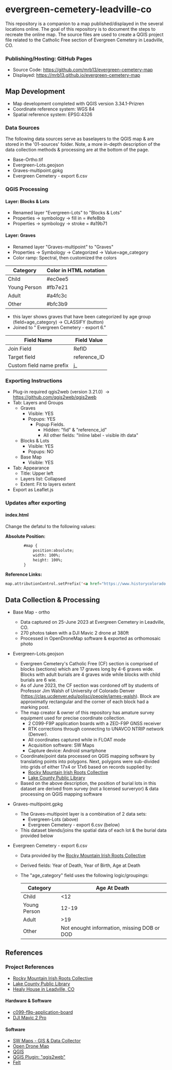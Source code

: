  # evergreen-cemetery-leadville-co

This repository is a companion to a map published/displayed in the several locations online. The goal of this repository is to document the steps to recreate the online map. The source files are used to create a QGIS project file related to the Catholic Free section of Evergreen Cemetery in Leadville, CO. 

### Publishing/Hosting: GitHub Pages
- Source Code: https://github.com/mrb13/evergreen-cemetery-map
- Displayed: https://mrb13.github.io/evergreen-cemetery-map


## Map Development 
- Map development completed with QGIS version 3.34.1-Prizren
- Coordinate reference system:  WGS 84
- Spatial reference system: EPSG:4326


### Data Sources


The following data sources serve as baselayers to the QGIS map & are stored in the '01-sources' folder. Note, a more in-depth description of the data collection methods & processing are at the bottom of the page.

- Base-Ortho.tif
- Evergreen-Lots.geojson
- Graves-multipoint.gpkg
- Evergreen Cemetery - export 6.csv

### QGIS Processing

#### Layer: Blocks & Lots
- Renamed layer "Evergreen-Lots" to "Blocks & Lots"
- Properties -> symbology -> fill in = #efe8bb
- Properties -> symbology -> stroke = #a19b71

#### Layer: Graves
- Renamed layer "Graves-multipoint" to "Graves"
- Properties -> Symbology -> Categorized -> Value=age_category
- Color ramp: Spectral, then customized the colors

| Category | Color in HTML notation |
 | -- | -- |
 | Child | #ec0ee5  |
 | Young Person | #fb7e21  |
 | Adult | #a4fc3c |
 | Other | #bfc3b9  |
		
- this layer shows graves that have been categorized by age group (field=age_category) -> CLASSIFY (button)
 - Joined to " Evergreen Cemetery - export 6."
	
| Field Name 	| Field Value    |
| --- | --- |
|Join Field 	|RefID    |
|Target field |   reference_ID  |
|Custom field name prefix |j_     |          

### Exporting Instructions

- Plug-in required qgis2web (version 3.21.0)  -> https://github.com/qgis2web/qgis2web
- Tab: Layers and Groups
	- Graves 
		- Visible: YES
		- Popups: YES
			- Popup Fields. 
				- Hidden: "fid" & "reference_id"
				- All other fields: "Inline label - visible ith data"
	- Blocks & Lots
		- Visible: YES
		- Popups: NO
	- Base Map
		- Visible: YES
- Tab: Appearance
	- Title: Upper left
	- Layers list: Collapsed
	- Extent: Fit to layers extent
- Export as Leaflet.js

### Updates after exporting

#### index.html
Change the defatul to the following values: 

**Absolute Position:** 
```html
        #map {
            position:absolute;
            width: 100%;
            height: 100%;
        }
```

**Reference Links:** 
```html
map.attributionControl.setPrefix('<a href="https://www.historycolorado.org/healy-house-museum-dexter-cabin" title="Click here for link to Healy House in Leadville, CO">Healy House</a> &middot; <a href="https://github.com/tomchadwin/qgis2web" target="_blank">qgis2web</a> &middot; <a href="https://leafletjs.com" title="A JS library for interactive maps">Leaflet</a> &middot; <a href="https://qgis.org">QGIS</a>');
```



## Data Collection & Processing

- Base Map - ortho
    - Data captured on 25-June 2023 at Evergreen Cemetery in Leadville, CO.
    - 270 photos taken with a DJI Mavic 2 drone at 380ft
    - Processed in OpenDroneMap software & exported as orthomosaic photo
- Evergreen-Lots.geojson
    
    - Evergreen Cemetery's Catholic Free (CF) section is comprised of blocks (sections) which are 17 graves long by 4-6 graves wide. Blocks with adult burials are 4 graves wide while blocks with child burials are 6 wie.
    - As of June 2023, the CF section was cordoned off by students of Professor Jim Walsh of University of Colorado Denver (https://clas.ucdenver.edu/polisci/people/james-walsh). Block are approximatly rectangular and the corner of each block had a marking post.
    - The map creator & owner of this repository has amature survey equipment used for precise coordinate collection.
        - 2 C099-F9P application boards with a ZED-F9P GNSS receiver
        - RTK corrections through connecting to UNAVCO NTRIP network (Denver).
        - All coordinates captured while in FLOAT mode
        - Acquisition software: SW Maps
        - Capture device: Android smartphone
    - Coordinate/point data processed on QGIS mapping software by translating points into polygons. Next, polygons were sub-divided into grids of either 17x4 or 17x6 based on records supplied by:
        - [Rocky Mountain Irish Roots Collective](https://www.rockymountainirishrootscollective.org)
        - [Lake County Public Library](https://lakecountypubliclibrary.org/localhistory/cemeteryrecords)
    - Based on the above description, the position of burial lots in this dataset are derived from survey (not a licensed surveryor) & data processing on QGIS mapping software
- Graves-multipoint.gpkg
    
    - The Graves-multipoint layer is a combination of 2 data sets:
        - Evergreen-Lots (above)
        - Evergreen Cemetery - export 6.csv (below)
    - This dataset blends/joins the spatial data of each lot & the burial data provided below
- Evergreen Cemetery - export 6.csv
    
    - Data provided by the [Rocky Mountain Irish Roots Collective](https://www.rockymountainirishrootscollective.org)
        
    - Derived fields: Year of Death, Year of Birth, Age at Death
        
    - The "age_category" field uses the following logic/groupings:
        
        | Category | Age At Death |
        | --- | --- |
        | Child | <12 |
        | Young Person | 12-19 |
        | Adult | \>19 |
        | Other | Not enought information, missing DOB or DOD |
        

## References
### Project References
- [Rocky Mountain Irish Roots Collective](https://www.rockymountainirishrootscollective.org)
- [Lake County Public Library](https://lakecountypubliclibrary.org/localhistory/cemeteryrecords)
- [Healy House in Leadville, CO](https://www.historycolorado.org/healy-house-museum-dexter-cabin)

#### Hardware & Software
- [c099-f9p-application-board](https://www.u-blox.com/en/product/c099-f9p-application-board)
- [DJI Mavic 2 Pro](https://store.dji.com/product/mavic-2)

#### Software
- [SW Maps - GIS & Data Collector](https://play.google.com/store/apps/details?id=np.com.softwel.swmaps&hl=en_US)
- [Open Drone Map](https://www.opendronemap.org/)
- [QGIS](https://qgis.org/)
- [QGIS Plugin: "qgis2web"](https://github.com/qgis2web/qgis2web)
- [Felt](felt.com)
